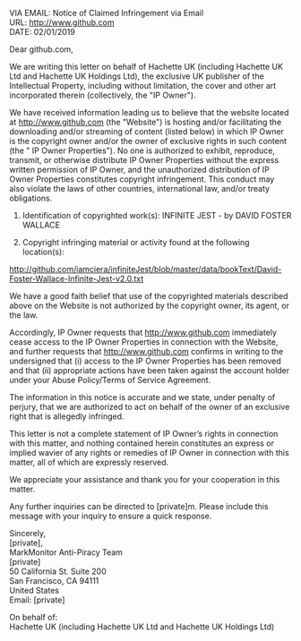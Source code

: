 VIA EMAIL:	Notice of Claimed Infringement via Email  
URL:	http://www.github.com  
DATE:	02/01/2019  

Dear github.com,  

We are writing this letter on behalf of Hachette UK (including Hachette UK Ltd and Hachette UK Holdings Ltd), the exclusive UK publisher of the Intellectual Property, including without limitation, the cover and other art incorporated therein (collectively, the "IP Owner").

We have received information leading us to believe that the website located at http://www.github.com (the "Website") is hosting and/or facilitating the downloading and/or streaming of content (listed below) in which IP Owner is the copyright owner and/or the owner of exclusive rights in such content (the " IP Owner Properties"). No one is authorized to exhibit, reproduce, transmit, or otherwise distribute IP Owner Properties without the express written permission of IP Owner, and the unauthorized distribution of IP Owner Properties constitutes copyright infringement. This conduct may also violate the laws of other countries, international law, and/or treaty obligations.

1. Identification of copyrighted work(s):
INFINITE JEST - by DAVID FOSTER WALLACE

2. Copyright infringing material or activity found at the following location(s):

http://github.com/iamciera/infiniteJest/blob/master/data/bookText/David-Foster-Wallace-Infinite-Jest-v2.0.txt

We have a good faith belief that use of the copyrighted materials described above on the Website is not authorized by the copyright owner, its agent, or the law.

Accordingly, IP Owner requests that http://www.github.com immediately cease access to the IP Owner Properties in connection with the Website, and further requests that http://www.github.com confirms in writing to the undersigned that (i) access to the IP Owner Properties has been removed and that (ii) appropriate actions have been taken against the account holder under your Abuse Policy/Terms of Service Agreement.

The information in this notice is accurate and we state, under penalty of perjury, that we are authorized to act on behalf of the owner of an exclusive right that is allegedly infringed.

This letter is not a complete statement of IP Owner’s rights in connection with this matter, and nothing contained herein constitutes an express or implied wavier of any rights or remedies of IP Owner in connection with this matter, all of which are expressly reserved.

We appreciate your assistance and thank you for your cooperation in this matter.

Any further inquiries can be directed to [private]m. Please include this message with your inquiry to ensure a quick response.

Sincerely,  
[private],  
MarkMonitor Anti-Piracy Team  
[private]  
50 California St. Suite 200  
San Francisco, CA 94111  
United States  
Email: [private]  

On behalf of:  
Hachette UK (including Hachette UK Ltd and Hachette UK Holdings Ltd)
